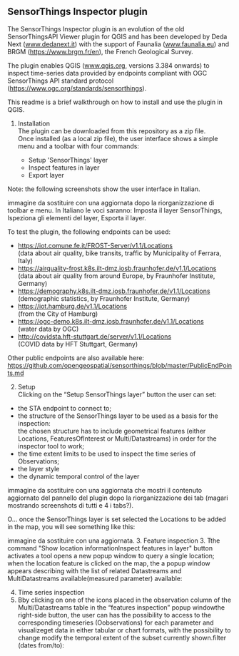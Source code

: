 ## SensorThings Inspector plugin

The SensorThings Inspector plugin is an evolution of the old SensorThingsAPI Viewer plugin for QGIS and has been developed by Deda Next (www.dedanext.it) with the support of Faunalia (www.faunalia.eu) and BRGM (https://www.brgm.fr/en), the French Geological Survey.

The plugin enables QGIS (www.qgis.org, versions 3.384 onwards) to inspect time-series data provided by endpoints compliant with OGC SensorThings API standard protocol (https://www.ogc.org/standards/sensorthings).

This readme is a brief walkthrough on how to install and use the plugin in QGIS.
1. Installation<br>
The plugin can be downloaded from this repository as a zip file.<br>Once installed (as a local zip file), the user interface shows a simple menu and a toolbar with four commands:

    - Setup 'SensorThings' layer
    - Inspect features in layer
    - Export layer

Note: the following screenshots show the user interface in Italian.
  
immagine da sostituire con una aggiornata dopo la riorganizzazione di toolbar e menu.
In Italiano le voci saranno: Imposta il layer SensorThings, Ispeziona gli elementi del layer, Esporta il layer.

To test the plugin, the following endpoints can be used:

- https://iot.comune.fe.it/FROST-Server/v1.1/Locations <br>(data about air quality, bike transits, traffic by Municipality of Ferrara, Italy)
- https://airquality-frost.k8s.ilt-dmz.iosb.fraunhofer.de/v1.1/Locations <br>(data about air quality from around Europe, by Fraunhofer Institute, Germany)
- https://demography.k8s.ilt-dmz.iosb.fraunhofer.de/v1.1/Locations <br>(demographic statistics, by Fraunhofer Institute, Germany)
- https://iot.hamburg.de/v1.1/Locations <br>(from the City of Hamburg)
- https://ogc-demo.k8s.ilt-dmz.iosb.fraunhofer.de/v1.1/Locations <br>(water data by OGC)
- http://covidsta.hft-stuttgart.de/server/v1.1/Locations <br>(COVID data by HFT Stuttgart, Germany)

Other public endpoints are also available here: <br>https://github.com/opengeospatial/sensorthings/blob/master/PublicEndPoints.md

2. Setup<br>
Clicking on the “Setup SensorThings layer” button the user can set:
- the STA endpoint to connect to;
- the structure of the SensorThings layer to be used as a basis for the inspection:<br>
  the chosen structure has to include geometrical features (either Locations, FeaturesOfInterest or Multi/Datastreams) in order for the inspector tool to work;
- the time extent limits to be used to inspect the time series of Observations; 
- the layer style
- the dynamic temporal control of the layer

immagine da sostituire con una aggiornata che mostri il contenuto aggiornato del pannello del plugin dopo la riorganizzazione dei tab (magari mostrando screenshots di tutti e 4 i tabs?).

O... once the SensorThings layer is set selected the Locations to be added in the map, you will see something like this:
 
immagine da sostituire con una aggiornata.
3.	Feature inspection
3.	Tthe command "Show location informationInspect features in layer" button activates a tool opens a new popup window to query a single location; when the location feature is clicked on the map, the a popup window appears describing  with the list of related Datastreams and MultiDatastreams available(measured parameter) available:
 
4.	Time series inspection
4.	Bby clicking on one of  the icons placed in the observation column of the Multi/Datastreams table in the “features inspection” popup windowthe right-side button, the user can has the possibility to access to the corresponding timeseries  (Oobservations) for each parameter and visualizeget data in either tabular or chart formats, with the possibility to change modify the temporal extent of the subset currently shown.filter (dates from/to):

